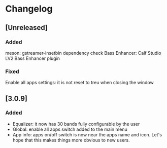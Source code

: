 # Changelog

## [Unreleased]
### Added
meson: gstreamer-insetbin dependency check
Bass Enhancer: Calf Studio LV2 Bass Enhancer plugin

### Fixed
Enable all apps settings: it is not reset to treu when closing the window

## [3.0.9]
### Added
- Equalizer: it now has 30 bands fully configurable by the user
- Global: enable all apps switch added to the main menu
- App info: apps on/off switch is now near the apps name and icon. Let's hope
that this makes things more obvious to new users.
